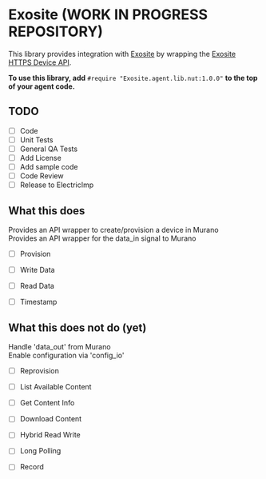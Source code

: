 # Exosite (WORK IN PROGRESS REPOSITORY)
This library provides integration with [Exosite](https://exosite.com/) by wrapping the [Exosite HTTPS Device API](http://docs.exosite.com/reference/products/device-api/http/).

**To use this library, add** `#require "Exosite.agent.lib.nut:1.0.0"` **to the top of your agent code.**

## TODO
- [ ] Code
- [ ] Unit Tests
- [ ] General QA Tests
- [ ] Add License
- [ ] Add sample code
- [ ] Code Review
- [ ] Release to ElectricImp

## What this does
Provides an API wrapper to create/provision a device in Murano \
Provides an API wrapper for the data_in signal to Murano
- [ ] Provision
- [ ] Write Data
- [ ] Read Data
- [ ] Timestamp


## What this does not do (yet)
Handle 'data_out' from Murano \
Enable configuration via 'config_io' 
- [ ] Reprovision
- [ ] List Available Content
- [ ] Get Content Info
- [ ] Download Content
- [ ] Hybrid Read Write
- [ ] Long Polling
- [ ] Record

